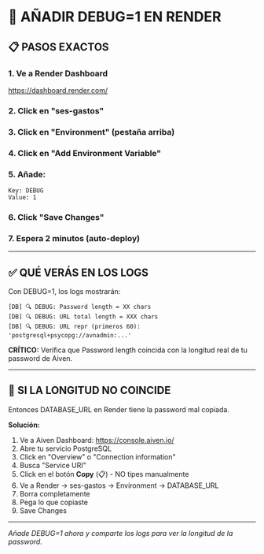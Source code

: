 # 🔧 AÑADIR DEBUG=1 EN RENDER

## 📋 PASOS EXACTOS

### 1. Ve a Render Dashboard
https://dashboard.render.com/

### 2. Click en "ses-gastos"

### 3. Click en "Environment" (pestaña arriba)

### 4. Click en "Add Environment Variable"

### 5. Añade:
```
Key: DEBUG
Value: 1
```

### 6. Click "Save Changes"

### 7. Espera 2 minutos (auto-deploy)

---

## ✅ QUÉ VERÁS EN LOS LOGS

Con DEBUG=1, los logs mostrarán:

```
[DB] 🔍 DEBUG: Password length = XX chars
[DB] 🔍 DEBUG: URL total length = XXX chars
[DB] 🔍 DEBUG: URL repr (primeros 60): 'postgresql+psycopg://avnadmin:...'
```

**CRÍTICO:** Verifica que Password length coincida con la longitud real de tu password de Aiven.

---

## 🎯 SI LA LONGITUD NO COINCIDE

Entonces DATABASE_URL en Render tiene la password mal copiada.

**Solución:**
1. Ve a Aiven Dashboard: https://console.aiven.io/
2. Abre tu servicio PostgreSQL
3. Click en "Overview" o "Connection information"
4. Busca "Service URI"
5. Click en el botón **Copy** (📋) - NO tipes manualmente
6. Ve a Render → ses-gastos → Environment → DATABASE_URL
7. Borra completamente
8. Pega lo que copiaste
9. Save Changes

---

*Añade DEBUG=1 ahora y comparte los logs para ver la longitud de la password.*
